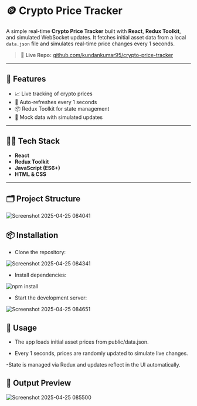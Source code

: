 # 🪙 Crypto Price Tracker

A simple real-time **Crypto Price Tracker** built with **React**, **Redux Toolkit**, and simulated WebSocket updates. It fetches initial asset data from a local `data.json` file and simulates real-time price changes every 1 seconds.

> 🔗 **Live Repo:** [github.com/kundankumar95/crypto-price-tracker](https://github.com/kundankumar95/crypto-price-tracker)

---

## 🚀 Features

- 📈 Live tracking of crypto prices
- 🔄 Auto-refreshes every 1 seconds
- 📦 Redux Toolkit for state management
- 🧪 Mock data with simulated updates

---

## 🧑‍💻 Tech Stack

- **React**
- **Redux Toolkit**
- **JavaScript (ES6+)**
- **HTML & CSS**

---

## 🗂️ Project Structure


![Screenshot 2025-04-25 084041](https://github.com/user-attachments/assets/8c8bd033-53ac-4b0f-8f9d-2e18127806a5)

## 📦 Installation
- Clone the repository:


![Screenshot 2025-04-25 084341](https://github.com/user-attachments/assets/9efe5107-1224-4533-aa9a-044bab74aaca)

- Install dependencies:

![npm install](https://github.com/user-attachments/assets/7e56a024-3f91-4225-9807-b2857a3c6abc)

- Start the development server:


![Screenshot 2025-04-25 084651](https://github.com/user-attachments/assets/ebc3e075-41d8-4303-a4ec-f5e90eae3c90)

## 🔧 Usage
- The app loads initial asset prices from public/data.json.

- Every 1 seconds, prices are randomly updated to simulate live changes.

 -State is managed via Redux and updates reflect in the UI automatically.

## 📸 Output Preview
![Screenshot 2025-04-25 085500](https://github.com/user-attachments/assets/1153152a-109d-425b-97e7-15d1f2ff0b81)



